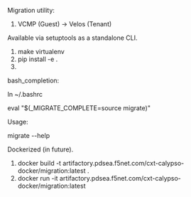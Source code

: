 
Migration utility:
1. VCMP (Guest) -> Velos (Tenant) 



Available via setuptools as a standalone CLI. 

1. make virtualenv 
2. pip install -e . 
3.
bash_completion: 

In ~/.bashrc


eval "$(_MIGRATE_COMPLETE=source migrate)"



Usage:

migrate --help



Dockerized (in future).

1. docker build -t artifactory.pdsea.f5net.com/cxt-calypso-docker/migration:latest .
2. docker run -it artifactory.pdsea.f5net.com/cxt-calypso-docker/migration:latest